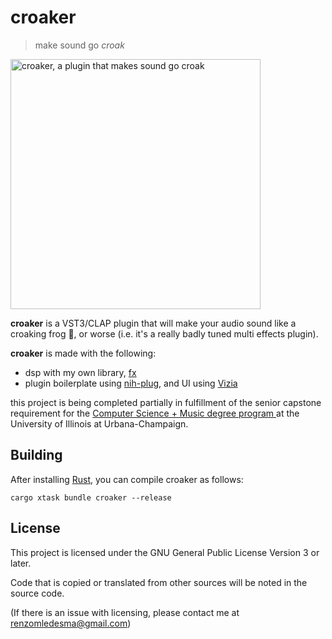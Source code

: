 # croaker

> make sound go _croak_

<img width="400" alt="croaker, a plugin that makes sound go croak" src="https://github.com/renzol2/croaker/assets/55109467/6d56cb81-205a-4717-b54b-390b5f402b61">

**croaker** is a VST3/CLAP plugin that will make your audio sound like a croaking frog 🐸, or worse (i.e. it's a really badly tuned multi effects plugin).

**croaker** is made with the following:

- dsp with my own library, [fx](https://github.com/renzol2/fx)
- plugin boilerplate using [nih-plug](https://github.com/robbert-vdh/nih-plug), and UI using [Vizia](https://github.com/vizia/vizia)

this project is being completed partially in fulfillment of the senior capstone requirement for the [ Computer Science + Music degree program ](https://music.illinois.edu/admission/undergraduate-programs-and-application/undergraduate-degrees/bachelor-of-science-cs-music/) at the University of Illinois at Urbana-Champaign.

## Building

After installing [Rust](https://rustup.rs/), you can compile croaker as follows:

```shell
cargo xtask bundle croaker --release
```

## License

This project is licensed under the GNU General Public License Version 3 or later.

Code that is copied or translated from other sources will be noted in the source code.

(If there is an issue with licensing, please contact me at renzomledesma@gmail.com)

